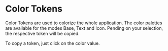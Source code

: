 # Color Tokens

Color Tokens are used to colorize the whole application. The color palettes are available for the modes Base, Text and Icon. Pending on your selection, the respective token will be copied.

To copy a token, just click on the color value.

<br>

<script lang="ts" setup>
import OnyxColorPalettes from "./.vitepress/components/OnyxColorPalettes.vue";
</script>

<OnyxColorPalettes />
